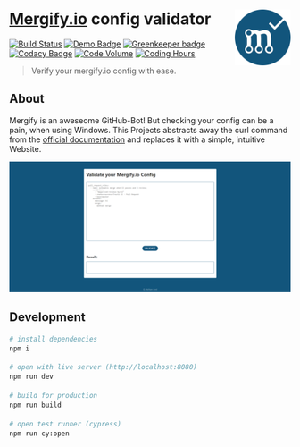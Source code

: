 # [Mergify.io](https://mergify.io) config validator <img height="100" src="./src/img/icon.png" align="right" />

[![Build Status](https://travis-ci.com/adrianjost/mergify-verify.svg?branch=master)](https://travis-ci.com/adrianjost/mergify-verify)
[![Demo Badge](https://img.shields.io/badge/Demo-Deployed-brightgreen.svg)](https://mergify.adrianjost.dev/)
[![Greenkeeper badge](https://badges.greenkeeper.io/adrianjost/mergify-verify.svg)](https://greenkeeper.io/)
[![Codacy Badge](https://api.codacy.com/project/badge/Grade/7da77c6fbbca436cafb20b7d0065160b)](https://app.codacy.com/app/adrianjost/mergify-verify?utm_source=github.com&utm_medium=referral&utm_content=adrianjost/mergify-verify&utm_campaign=Badge_Grade_Dashboard)
[![Code Volume](https://api.gitential.com/accounts/1294/projects/1711/badges/code-volume.svg)](https://gitential.com/accounts/1294/projects/1711/share?uuid=7ef433a1-51c4-4570-9ef9-7bc393e5d3e3&utm_source=shield&utm_medium=shield&utm_campaign=1711)
[![Coding Hours](https://api.gitential.com/accounts/1294/projects/1711/badges/coding-hours.svg)](https://gitential.com/accounts/1294/projects/1711/share?uuid=7ef433a1-51c4-4570-9ef9-7bc393e5d3e3&utm_source=shield&utm_medium=shield&utm_campaign=1711)

> Verify your mergify.io config with ease.

## About

Mergify is an aweseome GitHub-Bot! But checking your config can be a pain, when using Windows.
This Projects abstracts away the curl command from the [official documentation](https://doc.mergify.io/configuration.html#validation) and replaces it with a simple, intuitive Website.

[![image](./src/img/screenshot.png)](https://mergify.adrianjost.dev)

## Development

```bash
# install dependencies
npm i

# open with live server (http://localhost:8080)
npm run dev

# build for production
npm run build

# open test runner (cypress)
npm run cy:open
```
